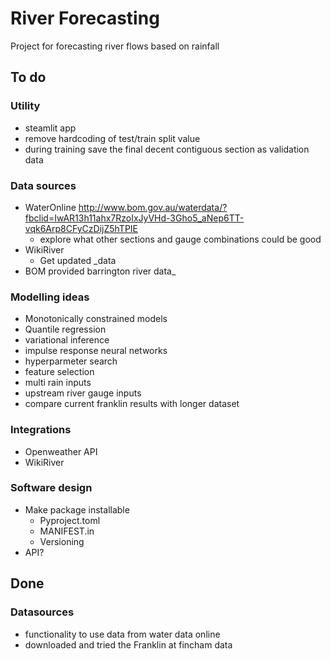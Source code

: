 # River Forecasting
Project for forecasting river flows based on rainfall


## To do

### Utility

- steamlit app 
- remove hardcoding of test/train split value
- during training save the final decent contiguous section as validation data

### Data sources

- WaterOnline http://www.bom.gov.au/waterdata/?fbclid=IwAR13h11ahx7RzoIxJyVHd-3Gho5_aNep6TT-vqk6Arp8CFyCzDijZ5hTPIE
  - explore what other sections and gauge combinations could be good
- WikiRiver
  - Get updated _data
- BOM provided barrington river data_

### Modelling ideas

- Monotonically constrained models
- Quantile regression
- variational inference
- impulse response neural networks
- hyperparmeter search
- feature selection
- multi rain inputs
- upstream river gauge inputs
- compare current franklin results with longer dataset

### Integrations

- Openweather API
- WikiRiver


### Software design

- Make package installable
  - Pyproject.toml
  - MANIFEST.in
  - Versioning
- API?



## Done

### Datasources

- functionality to use data from water data online
- downloaded and tried the Franklin at fincham data
